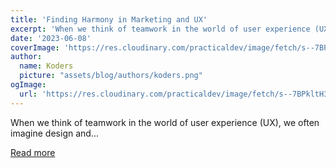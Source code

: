 ```yaml
---
title: 'Finding Harmony in Marketing and UX'
excerpt: 'When we think of teamwork in the world of user experience (UX), we often imagine design and...'
date: '2023-06-08'
coverImage: 'https://res.cloudinary.com/practicaldev/image/fetch/s--7BPkltH3--/c_imagga_scale,f_auto,fl_progressive,h_420,q_auto,w_1000/https://dev-to-uploads.s3.amazonaws.com/uploads/articles/kzqu64vjwal0l9mfbkzu.png'
author:
  name: Koders
  picture: "assets/blog/authors/koders.png"
ogImage:
  url: 'https://res.cloudinary.com/practicaldev/image/fetch/s--7BPkltH3--/c_imagga_scale,f_auto,fl_progressive,h_420,q_auto,w_1000/https://dev-to-uploads.s3.amazonaws.com/uploads/articles/kzqu64vjwal0l9mfbkzu.png'
---
```


When we think of teamwork in the world of user experience (UX), we often imagine design and...

[Read more](https://dev.to/contenda/finding-harmony-in-marketing-and-ux-4em7)
